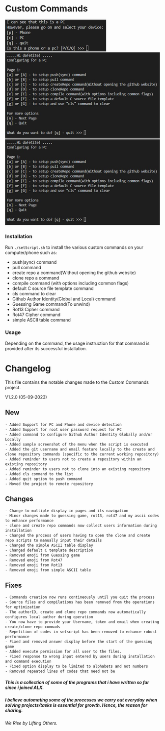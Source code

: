 # Custom Commands

![Device check Image](.intro.jpg)
![Main menu page 1](.main_menu.jpg)
![Main menu page 2](.main_menu.jpg)

### Installation

Run `./setScript.sh` to install the various custom commands on your computer/phone such as:

 * push(sync) command
 * pull command
 * create repo a command(Without opening the github website)
 * clone repo a command
 * compile command (with options including common flags)
 * default C source file template command
 * cls command to clear
 * Github Author Identity(Global and Local) command
 * Guessing Game command(To unwind)
 * Rot13 Cipher command
 * Rot47 Cipher command
 * simple ASCII table command


### Usage

Depending on the command, the usage instruction for that command is provided after its successful installation.


# Changelog
This file contains the notable changes made to the Custom Commands project.


V1.2.0 (05-09-2023)
## New
	- Added Support for PC and Phone and device detection
	- Added Support for root user password request for PC
	- Added command to configure Github Author Identity Globally and/or Locally
	- Added sample screenshot of the menu when the script is executed
	- Added the git username and email feature locally to the create and clone repository commands (specific to the current working repository)
	- Added reminder to users not to create a repository within an existing repository
	- Added reminder to users not to clone into an existing repository
    - Added cls command to the list
	- Added quit option to push command
    - Moved the project to remote repository


## Changes
	- Change to multiple display in pages and its navigation
	- Minor changes made to guessing game, rot13, rot47 and my ascii codes to enhance performance
	- clone and create repo commands now collect users information during installation
	- Changed the process of users having to open the clone and create repo scripts to manually input their details
    - Changed the simple ASCII table display
	- Changed default C template description
	- Removed emoji from Guessing game
	- Removed emoji from Rot47
	- Removed emoji from Rot13
	- Removed emoji from simple ASCII table


## Fixes
	- Commands creation now runs contineously until you quit the process
	- Source files and compilations has been removed from the operations for optimization
	- The authorID, create and clone repo commands now automatically configures local author during operation
	- You now have to provide your Username, token and email when creating create/clone repo commads
	- Repetition of codes in setscript has been removed to enhance robost performance 
	- Fixed and removed answer display before the start of the guessing game
	- Added execute permission for all user to the files.
    - Fixed response to wrong input entered by users during installation and command execution
    - Fixed option display to be limited to alphabets and not numbers
	- Removed repeated lines of codes that need not be




##### This is a collection of some of the programs that i have written so far since i joined ALX.
##### I believe automating some of the processes we carry out everyday when solving projects/tasks is essential for growth. Hence, the reason for sharing.

###### We Rise by Lifting Others.

